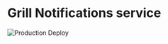 # Grill Notifications service

![Production Deploy](https://github.com/dappforce/grill-notifications-service/actions/workflows/build-deploy.yml/badge.svg)
